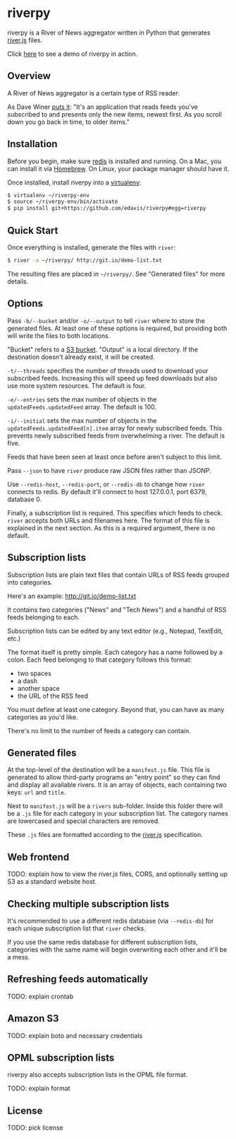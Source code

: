 # riverpy

riverpy is a River of News aggregator written in Python that generates
[river.js][] files.

Click [here][riverpy-demo] to see a demo of riverpy in action.

[river.js]: <http://riverjs.org/>

## Overview

A River of News aggregator is a certain type of RSS reader.

As Dave Winer [puts it][quote]: "It's an application that reads feeds
you've subscribed to and presents only the new items, newest first. As
you scroll down you go back in time, to older items."

[quote]: <http://river2.newsriver.org/#whatIsARiverOfNewsStyleAggregator>
[riverpy-demo]: <http://riverpy-demo.s3.amazonaws.com/index.html>

## Installation

Before you begin, make sure [redis][] is installed and running. On a
Mac, you can install it via [Homebrew][]. On Linux, your package
manager should have it.

Once installed, install riverpy into a [virtualenv][]:

```bash
$ virtualenv ~/riverpy-env
$ source ~/riverpy-env/bin/activate
$ pip install git+https://github.com/edavis/riverpy#egg=riverpy
```

[redis]: <http://redis.io/>
[Homebrew]: <http://brew.sh/>
[virtualenv]: <http://www.virtualenv.org/en/latest/>

## Quick Start

Once everything is installed, generate the files with `river`:

```bash
$ river -o ~/riverpy/ http://git.io/demo-list.txt
```

The resulting files are placed in `~/riverpy/`. See "Generated files"
for more details.

## Options

Pass `-b/--bucket` and/or `-o/--output` to tell `river` where to store
the generated files. At least one of these options is required, but
providing both will write the files to both locations.

"Bucket" refers to a [S3 bucket][S3]. "Output" is a local
directory. If the destination doesn't already exist, it will be
created.

[S3]: <http://docs.aws.amazon.com/AmazonS3/latest/dev/UsingBucket.html>

`-t/--threads` specifies the number of threads used to download your
subscribed feeds. Increasing this will speed up feed downloads but
also use more system resources. The default is four.

`-e/--entries` sets the max number of objects in the
`updatedFeeds.updatedFeed` array. The default is 100.

`-i/--initial` sets the max number of objects in the
`updatedFeeds.updatedFeed[n].item` array for newly subscribed
feeds. This prevents newly subscribed feeds from overwhelming a
river. The default is five.

Feeds that have been seen at least once before aren't subject to this
limit.

Pass `--json` to have `river` produce raw JSON files rather than JSONP.

Use `--redis-host`, `--redis-port`, or `--redis-db` to change how
`river` connects to redis. By default it'll connect to host 127.0.0.1,
port 6379, database 0.

Finally, a subscription list is required. This specifies which feeds
to check. `river` accepts both URLs and filenames here. The format of
this file is explained in the next section. As this is a required
argument, there is no default.

## Subscription lists

Subscription lists are plain text files that contain URLs of RSS feeds
grouped into categories.

Here's an example: http://git.io/demo-list.txt

It contains two categories ("News" and "Tech News") and a handful of
RSS feeds belonging to each.

Subscription lists can be edited by any text editor (e.g., Notepad,
TextEdit, etc.)

The format itself is pretty simple. Each category has a name followed
by a colon. Each feed belonging to that category follows this format:

- two spaces
- a dash
- another space
- the URL of the RSS feed

You must define at least one category. Beyond that, you can have as
many categories as you'd like.

There's no limit to the number of feeds a category can contain.

## Generated files

At the top-level of the destination will be a `manifest.js` file. This
file is generated to allow third-party programs an "entry point" so
they can find and display all available rivers. It is an array of
objects, each containing two keys: `url` and `title`.

Next to `manifest.js` will be a `rivers` sub-folder. Inside this
folder there will be a `.js` file for each category in your
subscription list. The category names are lowercased and special
characters are removed.

These `.js` files are formatted according to the [river.js][]
specification.

[JSON]: <http://en.wikipedia.org/wiki/JSON>
[JSON]: <http://en.wikipedia.org/wiki/JSONP>

## Web frontend

TODO: explain how to view the river.js files, CORS, and optionally
setting up S3 as a standard website host.

## Checking multiple subscription lists

It's recommended to use a different redis database (via `--redis-db`) for
each unique subscription list that `river` checks.

If you use the same redis database for different subscription lists,
categories with the same name will begin overwriting each other and
it'll be a mess.

## Refreshing feeds automatically

TODO: explain crontab

## Amazon S3

TODO: explain boto and necessary credentials

## OPML subscription lists

riverpy also accepts subscription lists in the OPML file format.

TODO: explain format

## License

TODO: pick license
